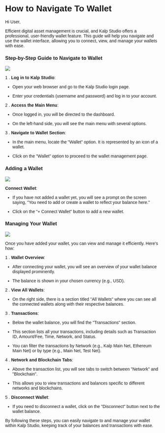 <style>  body { font-family: "Source Sans 3", sans-serif!important; }</style>

<link  href="https://fonts.googleapis.com/css2?family=Source+Sans+3:ital,wght@0,200..900;1,200..900&display=swap"  rel="stylesheet">  <link  rel="stylesheet"  href="https://fonts.googleapis.com/icon?family=Material+Icons">


# **How to Navigate To Wallet**


Hi User,

Efficient digital asset management is crucial, and Kalp Studio offers a professional, user-friendly wallet feature. This guide will help you navigate and use the wallet interface, allowing you to connect, view, and manage your wallets with ease.

### **Step-by-Step Guide to Navigate to Wallet**

![](https://docs.kalp.studio/~gitbook/image?url=https%3A%2F%2F1148605496-files.gitbook.io%2F%7E%2Ffiles%2Fv0%2Fb%2Fgitbook-x-prod.appspot.com%2Fo%2Fspaces%252F4gkv2XhY4CmWY6Vp0djW%252Fuploads%252FSab1RNz9RIqOwQr7G73f%252Fimage.png%3Falt%3Dmedia%26token%3D770ae67a-7302-426d-9397-28c310623a1f&width=768&dpr=4&quality=100&sign=99c6cb55&sv=1)

1 .  **Log in to Kalp Studio**:
    

-   Open your web browser and go to the Kalp Studio login page.
    
-   Enter your credentials (username and password) and log in to your account.
    

2 .  **Access the Main Menu**:
    

-   Once logged in, you will be directed to the dashboard.
    
-   On the left-hand side, you will see the main menu with several options.
    

3 .  **Navigate to Wallet Section**:
    

-   In the main menu, locate the "Wallet" option. It is represented by an icon of a wallet.
    
-   Click on the "Wallet" option to proceed to the wallet management page.

### **Adding a Wallet**

![](https://docs.kalp.studio/~gitbook/image?url=https%3A%2F%2F1148605496-files.gitbook.io%2F%7E%2Ffiles%2Fv0%2Fb%2Fgitbook-x-prod.appspot.com%2Fo%2Fspaces%252F4gkv2XhY4CmWY6Vp0djW%252Fuploads%252F2tVUnj4TDZeT1VnYd7Qd%252Fimage.png%3Falt%3Dmedia%26token%3D55ff9681-e08b-4e87-9bce-3395e553cb17&width=768&dpr=4&quality=100&sign=3195a68b&sv=1)

**Connect Wallet**:

-   If you have not added a wallet yet, you will see a prompt on the screen saying, "You need to add or create a wallet to reflect your balance here."
    
-   Click on the "+ Connect Wallet" button to add a new wallet.

### **Managing Your Wallet**

![](https://docs.kalp.studio/~gitbook/image?url=https%3A%2F%2F1148605496-files.gitbook.io%2F%7E%2Ffiles%2Fv0%2Fb%2Fgitbook-x-prod.appspot.com%2Fo%2Fspaces%252F4gkv2XhY4CmWY6Vp0djW%252Fuploads%252Fhqn7tumWe8xOD54lW0kK%252Fimage.png%3Falt%3Dmedia%26token%3D79447954-87d1-4cf7-9d7e-2f53ddc53b65&width=768&dpr=4&quality=100&sign=9a813653&sv=1)

Once you have added your wallet, you can view and manage it efficiently. Here's how:

1 .  **Wallet Overview**:
    

-   After connecting your wallet, you will see an overview of your wallet balance displayed prominently.
    
-   The balance is shown in your chosen currency (e.g., USD).
    

2 .  **View All Wallets**:
    

-   On the right side, there is a section titled "All Wallets" where you can see all the connected wallets along with their respective balances.

3 .  **Transactions**:
    

-   Below the wallet balance, you will find the "Transactions" section.
    
-   This section lists all your transactions, including details such as Transaction ID, Amount/Fee, Time, Network, and Status.
    
-   You can filter the transactions by Network (e.g., Kalp Main Net, Ethereum Main Net) or by type (e.g., Main Net, Test Net).
    

4 .  **Network and Blockchain Tabs**:
    

-   Above the transaction list, you will see tabs to switch between "Network" and "Blockchain".
    
-   This allows you to view transactions and balances specific to different networks and blockchains.
    

5 .  **Disconnect Wallet**:
    

-   If you need to disconnect a wallet, click on the "Disconnect" button next to the wallet balance.
    

By following these steps, you can easily navigate to and manage your wallet within Kalp Studio, keeping track of your balances and transactions with ease.